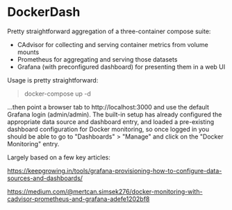 DockerDash
==========

Pretty straightforward aggregation of a three-container compose suite:
* CAdvisor for collecting and serving container metrics from volume mounts
* Prometheus for aggregating and serving those datasets
* Grafana (with preconfigured dashboard) for presenting them in a web UI

Usage is pretty straightforward:

  > docker-compose up -d

...then point a browser tab to http://localhost:3000 and use the default
Grafana login (admin/admin). The built-in setup has already configured the
appropriate data source and dashboard entry, and loaded a pre-existing
dashboard configuration for Docker monitoring, so once logged in you should be
able to go to "Dashboards" > "Manage" and click on the "Docker Monitoring"
entry.

Largely based on a few key articles:

  https://keepgrowing.in/tools/grafana-provisioning-how-to-configure-data-sources-and-dashboards/

  https://medium.com/@mertcan.simsek276/docker-monitoring-with-cadvisor-prometheus-and-grafana-adefe1202bf8

